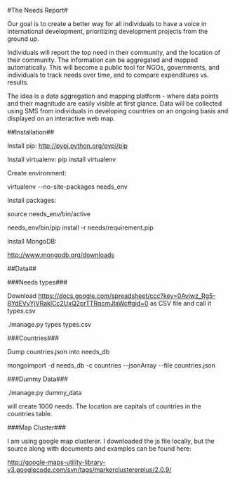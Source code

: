 #The Needs Report#

Our goal is to create a better way for all individuals to have a voice in international development, prioritizing development projects from the ground up.

Individuals will report the top need in their community, and the location of their community. The information can be aggregated and mapped automatically. This will become a public tool for NGOs, governments, and individuals to track needs over time, and to compare expenditures vs. results.

The idea is a data aggregation and mapping platform - where data points and their magnitude are easily visible at first glance. Data will be collected using SMS from individuals in developing countries on an ongoing basis and displayed on an interactive web map.

##Installation##

Install pip:
http://pypi.python.org/pypi/pip

Install virtualenv:
pip install virtualenv

Create environment:

virtualenv --no-site-packages needs_env

Install packages:

source needs_env/bin/active

needs_env/bin/pip install -r needs/requirement.pip

Install MongoDB:

http://www.mongodb.org/downloads

##Data##

###Needs types###

Download https://docs.google.com/spreadsheet/ccc?key=0Aviwz_Rg5-8YdEVyYjVRaklCc2UxQ2prTTRqcmJlaWc#gid=0 as CSV file and call it types.csv

./manage.py types types.csv

###Countries###

Dump countries.json into needs_db

mongoimport -d needs_db -c countries --jsonArray --file countries.json

###Dummy Data###

./manage.py dummy_data

will create 1000 needs.  The location are capitals of countries in the countries table.
 
###Map Cluster###

I am using google map clusterer.  I downloaded the js file locally, but the source along with documents and examples can be found here:

http://google-maps-utility-library-v3.googlecode.com/svn/tags/markerclustererplus/2.0.9/

